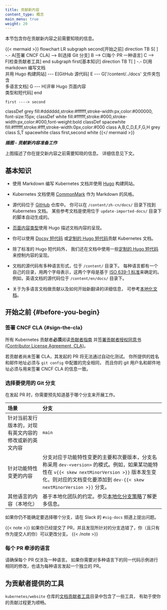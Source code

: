```yaml
---
title: 贡献新内容
content_type: 概念
main_menu: true
weight: 20
---
```




本节包含你在贡献新内容之前需要知晓的信息。


{{< mermaid >}}
flowchart LR 
    subgraph second[开始之前]
    direction TB
    S[ ] -.-
    A[签署 CNCF CLA] --> B[选择 Git 分支]
    B --> C[每个 PR 一种语言]
    C --> F[检查贡献者工具]
    end
    subgraph first[基本知识]
    direction TB
       T[ ] -.-
       D[用 markdown 编写文档<br>并用 Hugo 构建网站] --- E[GitHub 源代码]
       E --- G['/content/../docs' 文件夹包含<br>多语言文档]
       G --- H[评审 Hugo 页面内容<br>类型和短代码]
    end
    

    first ----> second


classDef grey fill:#dddddd,stroke:#ffffff,stroke-width:px,color:#000000, font-size:15px;
classDef white fill:#ffffff,stroke:#000,stroke-width:px,color:#000,font-weight:bold
classDef spacewhite fill:#ffffff,stroke:#fff,stroke-width:0px,color:#000
class A,B,C,D,E,F,G,H grey
class S,T spacewhite
class first,second white
{{</ mermaid >}}


***插图 - 贡献新内容准备工作***

上图描述了你在提交新内容之前需要知晓的信息。
详细信息见下文。


## 基本知识

- 使用 Markdown 编写 Kubernetes 文档并使用 [Hugo](https://gohugo.io/) 构建网站。
- Kubernetes 文档使用 [CommonMark](https://commonmark.org/) 作为 Markdown 的风格。
- 源代码位于 [GitHub](https://github.com/kubernetes/website) 仓库中。
  你可以在 `/content/zh-cn/docs/` 目录下找到 Kubernetes 文档。
  某些参考文档是使用位于 `update-imported-docs/` 目录下的脚本自动生成的。
- [页面内容类型](/zh-cn/docs/contribute/style/page-content-types/)使用 Hugo 描述文档内容的呈现。


- 你可以使用 [Docsy 短代码](https://www.docsy.dev/docs/adding-content/shortcodes/)
  或[定制的 Hugo 短代码](/zh-cn/docs/contribute/style/hugo-shortcodes/)贡献 Kubernetes 文档。
- 除了标准的 Hugo 短代码外，
  我们还在文档中使用一些[定制的 Hugo 短代码](/zh-cn/docs/contribute/style/hugo-shortcodes/)来控制内容的呈现。
- 文档的源代码有多种语言形式，位于 `/content/` 目录下。
  每种语言都有一个自己的目录，用两个字母表示，这两个字母是基于
  [ISO 639-1 标准](https://www.loc.gov/standards/iso639-2/php/code_list.php)来确定的。
  例如，英语文档的源代码位于 `/content/en/docs/` 目录下。
- 关于为多语言文档做贡献以及如何开始新翻译的详细信息，
  可参考[本地化文档](/zh-cn/docs/contribute/localization)。


## 开始之前 {#before-you-begin}

### 签署 CNCF CLA {#sign-the-cla}

所有 Kubernetes 贡献者**必须**阅读[贡献者指南](https://github.com/kubernetes/community/blob/master/contributors/guide/README.md)
并[签署贡献者授权同意书 (Contributor License Agreement, CLA)](https://github.com/kubernetes/community/blob/master/CLA.md)。  

若贡献者尚未签署 CLA，其发起的 PR 将无法通过自动化测试。
你所提供的姓名和邮件地址必须与 `git config` 中配置的完全相同，
而且你的 git 用户名和邮件地址必须与用来签署 CNCF CLA 的信息一致。


### 选择要使用的 Git 分支

在发起 PR 时，你需要预先知道基于哪个分支来开展工作。

场景 | 分支
:---------|:------------
针对当前发行版本的，对现有英文内容的修改或新的英文内容 | `main`
 针对功能特性变更的内容 | 分支对应于功能特性变更的主要和次要版本，分支名称采用 `dev-<version>` 的模式。例如，如果某功能特性在 `v{{< skew nextMinorVersion >}}` 版本发生变化，则对应的文档变化要添加到 `dev-{{< skew nextMinorVersion >}}` 分支。
 其他语言的内容（本地化） | 基于本地化团队的约定。参见[本地化分支策略](/zh-cn/docs/contribute/localization/#branching-strategy)了解更多信息。 

如果你仍不能确定要选择哪个分支，请在 Slack 的 `#sig-docs` 频道上提出问题。  


{{< note >}}
如果你已经提交了 PR，并且发现所针对的分支选错了，你（且只有作为提交人的你）可以更改分支。
{{< /note >}}


### 每个 PR 牵涉的语言

请确保每个 PR 仅涉及一种语言。
如果你需要对多种语言下的同一代码示例进行相同的修改，也请为每种语言发起一个独立的 PR。


## 为贡献者提供的工具

`kubernetes/website` 仓库的[文档贡献者工具](https://github.com/kubernetes/website/tree/main/content/zh-cn/docs/doc-contributor-tools)目录中包含了一些工具，
有助于使你的贡献过程更为顺畅。

